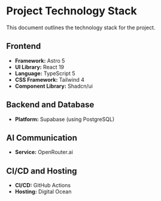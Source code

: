 # Project Technology Stack

This document outlines the technology stack for the project.

## Frontend

*   **Framework:** Astro 5
*   **UI Library:** React 19
*   **Language:** TypeScript 5
*   **CSS Framework:** Tailwind 4
*   **Component Library:** Shadcn/ui

## Backend and Database

*   **Platform:** Supabase (using PostgreSQL)

## AI Communication

*   **Service:** OpenRouter.ai

## CI/CD and Hosting

*   **CI/CD:** GitHub Actions
*   **Hosting:** Digital Ocean

